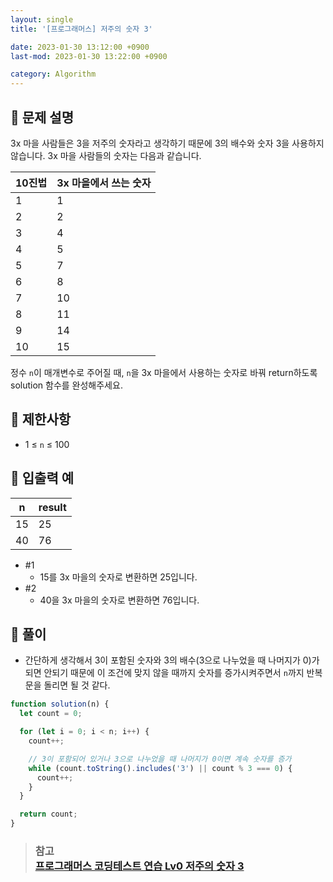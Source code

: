 ```yaml
---
layout: single
title: '[프로그래머스] 저주의 숫자 3'

date: 2023-01-30 13:12:00 +0900
last-mod: 2023-01-30 13:22:00 +0900

category: Algorithm
---
```


## 📌 문제 설명

3x 마을 사람들은 3을 저주의 숫자라고 생각하기 때문에 3의 배수와 숫자 3을 사용하지 않습니다. 3x 마을 사람들의 숫자는 다음과 같습니다.

| 10진법 | 3x 마을에서 쓰는 숫자 |
| ------ | --------------------- |
| 1      | 1                     |
| 2      | 2                     |
| 3      | 4                     |
| 4      | 5                     |
| 5      | 7                     |
| 6      | 8                     |
| 7      | 10                    |
| 8      | 11                    |
| 9      | 14                    |
| 10     | 15                    |

정수 `n`이 매개변수로 주어질 때, `n`을 3x 마을에서 사용하는 숫자로 바꿔 return하도록 solution 함수를 완성해주세요.

## 📌 제한사항

- 1 ≤ `n` ≤ 100

## 📌 입출력 예

| n   | result |
| --- | ------ |
| 15  | 25     |
| 40  | 76     |

- #1
  - 15를 3x 마을의 숫자로 변환하면 25입니다.
- #2
  - 40을 3x 마을의 숫자로 변환하면 76입니다.

## 📌 풀이

- 간단하게 생각해서 3이 포함된 숫자와 3의 배수(3으로 나누었을 때 나머지가 0)가 되면 안되기 때문에 이 조건에 맞지 않을 때까지 숫자를 증가시켜주면서 `n`까지 반복문을 돌리면 될 것 같다.

```javascript
function solution(n) {
  let count = 0;

  for (let i = 0; i < n; i++) {
    count++;

    // 3이 포함되어 있거나 3으로 나누었을 때 나머지가 0이면 계속 숫자를 증가
    while (count.toString().includes('3') || count % 3 === 0) {
      count++;
    }
  }

  return count;
}
```

> ### 참고<br>[프로그래머스 코딩테스트 연습 Lv0 저주의 숫자 3](https://school.programmers.co.kr/learn/courses/30/lessons/120871)
